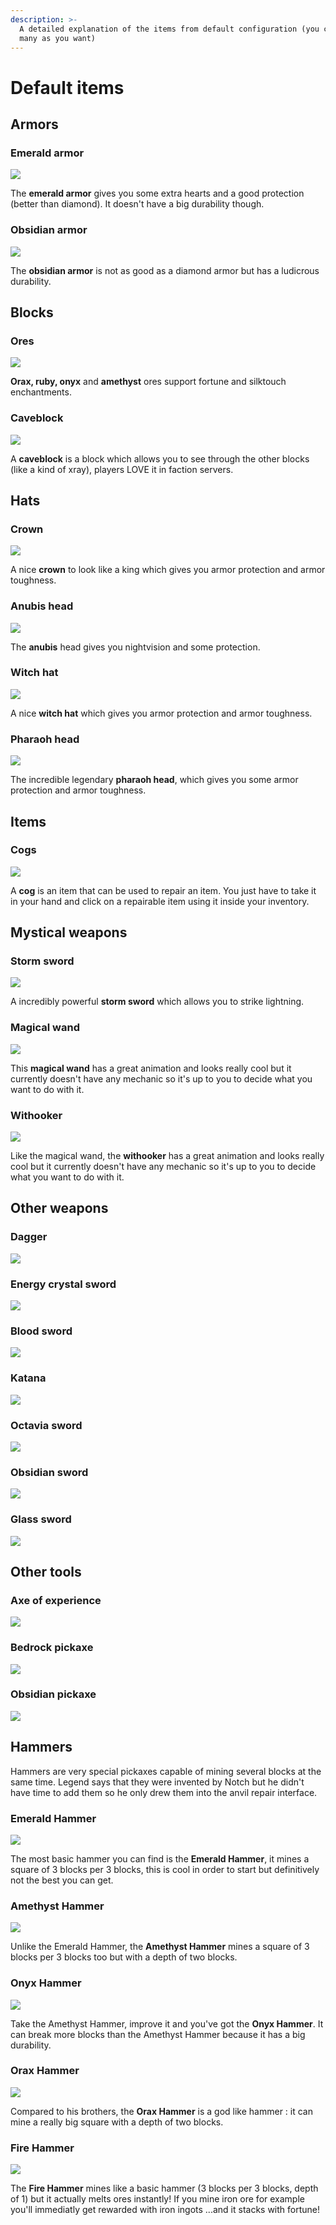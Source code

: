 ```yaml
---
description: >-
  A detailed explanation of the items from default configuration (you can add as
  many as you want)
---
```


# Default items

## Armors

### Emerald armor

![](../.gitbook/assets/image.png)

The **emerald armor** gives you some extra hearts and a good protection \(better than diamond\). It doesn't have a big durability though.

### Obsidian armor

![](../.gitbook/assets/obsidian_armor.jpg)

The **obsidian armor** is not as good as a diamond armor but has a ludicrous durability.

## Blocks

### Ores

![](../.gitbook/assets/ores.jpg)

**Orax, ruby, onyx** and **amethyst** ores support fortune and silktouch enchantments.

### Caveblock

![](../.gitbook/assets/caveblock.jpg)

A **caveblock** is a block which allows you to see through the other blocks \(like a kind of xray\), players LOVE it in faction servers.

## Hats

### Crown

![](../.gitbook/assets/crown.jpg)

A nice **crown** to look like a king which gives you armor protection and armor toughness.

### Anubis head

![](../.gitbook/assets/anubis_helmet.jpg)

The **anubis** head gives you nightvision and some protection.

### Witch hat

![](../.gitbook/assets/witch_hat.jpg)

A nice **witch hat** which gives you armor protection and armor toughness.

### Pharaoh head

![](../.gitbook/assets/pharaon.jpg)

The incredible legendary **pharaoh head**, which gives you some armor protection and armor toughness.

## Items

### Cogs

![](../.gitbook/assets/cogs.jpg)

A **cog** is an item that can be used to repair an item. You just have to take it in your hand and click on a repairable item using it inside your inventory.

## Mystical weapons

### Storm sword

![](../.gitbook/assets/storm_sword.png)

A incredibly powerful **storm sword** which allows you to strike lightning.

### **Magical wand**

![](../.gitbook/assets/magical_wand.jpg)

This **magical wand** has a great animation and looks really cool but it currently doesn't have any mechanic so it's up to you to decide what you want to do with it.

### Withooker

![](../.gitbook/assets/withooker.jpg)

Like the magical wand, the **withooker** has a great animation and looks really cool but it currently doesn't have any mechanic so it's up to you to decide what you want to do with it.

## Other weapons

### Dagger

![](../.gitbook/assets/dagger.jpg)

### Energy crystal sword

![](../.gitbook/assets/energy_crystal_sword.jpg)

### Blood sword

![](../.gitbook/assets/blood_sword.jpg)

### Katana

![](../.gitbook/assets/katana.jpg)

### Octavia sword

![](../.gitbook/assets/octavia_sword.jpg)

### Obsidian sword

![](../.gitbook/assets/obsidian_sword.jpg)

### Glass sword

![](../.gitbook/assets/glass_sword.jpg)



## Other tools

### Axe of experience

![](../.gitbook/assets/axe_of_experience.jpg)

### Bedrock pickaxe

![](../.gitbook/assets/bedrock_pickaxe.jpg)

### Obsidian pickaxe

![](../.gitbook/assets/obsidian_pickaxe.jpg)

## Hammers

Hammers are very special pickaxes capable of mining several blocks at the same time. Legend says that they were invented by Notch but he didn't have time to add them so he only drew them into the anvil repair interface.

### **Emerald Hammer**

![](../.gitbook/assets/emerald_hammer.jpg)

The most basic hammer you can find is the **Emerald Hammer**, it mines a square of 3 blocks per 3 blocks, this is cool in order to start but definitively not the best you can get.

### Amethyst Hammer

![](../.gitbook/assets/amethyst_hammer.jpg)

Unlike the Emerald Hammer, the **Amethyst Hammer** mines a square of 3 blocks per 3 blocks too but with a depth of two blocks.

### Onyx Hammer

![](../.gitbook/assets/onyx_hammer.jpg)

Take the Amethyst Hammer, improve it and you've got the **Onyx Hammer**. It can break more blocks than the Amethyst Hammer because it has a big durability.

### Orax Hammer

![](../.gitbook/assets/orax_hammer.jpg)

Compared to his brothers, the **Orax Hammer** is a god like hammer : it can mine a really big square with a depth of two blocks.

### Fire Hammer

![](../.gitbook/assets/fire_hammer.jpg)

The **Fire Hammer** mines like a basic hammer \(3 blocks per 3 blocks, depth of 1\) but it actually melts ores instantly! If you mine iron ore for example you'll immediatly get rewarded with iron ingots ...and it stacks with fortune!

